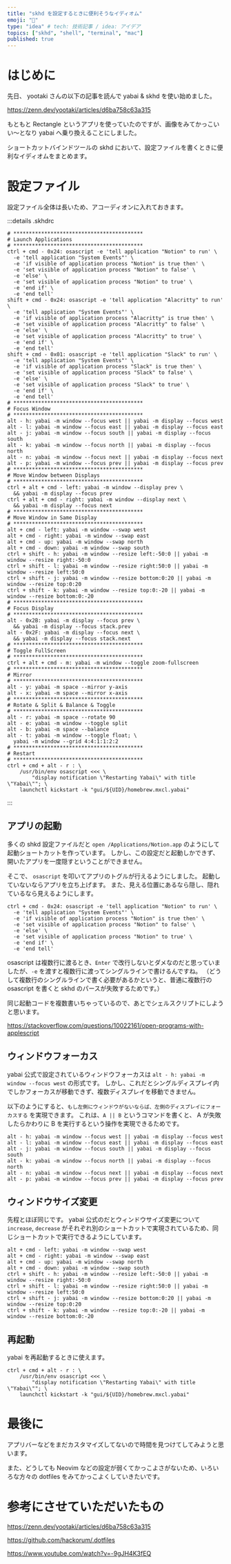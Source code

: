 ```yaml
---
title: "skhd を設定するときに便利そうなイディオム"
emoji: "📑"
type: "idea" # tech: 技術記事 / idea: アイデア
topics: ["skhd", "shell", "terminal", "mac"]
published: true
---
```


# はじめに

先日、 yootaki さんの以下の記事を読んで yabai & skhd を使い始めました。

https://zenn.dev/yootaki/articles/d6ba758c63a315

もともと Rectangle というアプリを使っていたのですが、画像をみてかっこいい〜となり yabai へ乗り換えることにしました。

ショートカットバインドツールの skhd において、設定ファイルを書くときに便利なイディオムをまとめます。

# 設定ファイル

設定ファイル全体は長いため、アコーディオンに入れておきます。

 <!-- textlint-disable -->
:::details .skhdrc
```shell
# ******************************************
# Launch Applications
# ******************************************
ctrl + cmd - 0x24: osascript -e 'tell application "Notion" to run' \
  -e 'tell application "System Events"' \
  -e 'if visible of application process "Notion" is true then' \
  -e 'set visible of application process "Notion" to false' \
  -e 'else' \
  -e 'set visible of application process "Notion" to true' \
  -e 'end if' \
  -e 'end tell'
shift + cmd - 0x24: osascript -e 'tell application "Alacritty" to run' \
  -e 'tell application "System Events"' \
  -e 'if visible of application process "Alacritty" is true then' \
  -e 'set visible of application process "Alacritty" to false' \
  -e 'else' \
  -e 'set visible of application process "Alacritty" to true' \
  -e 'end if' \
  -e 'end tell'
shift + cmd - 0x01: osascript -e 'tell application "Slack" to run' \
  -e 'tell application "System Events"' \
  -e 'if visible of application process "Slack" is true then' \
  -e 'set visible of application process "Slack" to false' \
  -e 'else' \
  -e 'set visible of application process "Slack" to true' \
  -e 'end if' \
  -e 'end tell'
# ******************************************
# Focus Window
# ******************************************
alt - h: yabai -m window --focus west || yabai -m display --focus west
alt - l: yabai -m window --focus east || yabai -m display --focus east
alt - j: yabai -m window --focus south || yabai -m display --focus south
alt - k: yabai -m window --focus north || yabai -m display --focus north
alt - n: yabai -m window --focus next || yabai -m display --focus next
alt - p: yabai -m window --focus prev || yabai -m display --focus prev
# ******************************************
# Move Window between Displays
# ******************************************
ctrl + alt + cmd - left: yabai -m window --display prev \
  && yabai -m display --focus prev
ctrl + alt + cmd - right: yabai -m window --display next \
  && yabai -m display --focus next
# ******************************************
# Move Window in Same Display
# ******************************************
alt + cmd - left: yabai -m window --swap west
alt + cmd - right: yabai -m window --swap east
alt + cmd - up: yabai -m window --swap north
alt + cmd - down: yabai -m window --swap south
ctrl + shift - h: yabai -m window --resize left:-50:0 || yabai -m window --resize right:-50:0
ctrl + shift - l: yabai -m window --resize right:50:0 || yabai -m window --resize left:50:0
ctrl + shift - j: yabai -m window --resize bottom:0:20 || yabai -m window --resize top:0:20
ctrl + shift - k: yabai -m window --resize top:0:-20 || yabai -m window --resize bottom:0:-20
# ******************************************
# Focus Display
# ******************************************
alt - 0x2B: yabai -m display --focus prev \
  && yabai -m display --focus stack.prev
alt - 0x2F: yabai -m display --focus next \
  && yabai -m display --focus stack.next
# ******************************************
# Toggle FullScreen
# ******************************************
ctrl + alt + cmd - m: yabai -m window --toggle zoom-fullscreen
# ******************************************
# Mirror
# ******************************************
alt - y: yabai -m space --mirror y-axis
alt - x: yabai -m space --mirror x-axis
# ******************************************
# Rotate & Split & Balance & Toggle
# ******************************************
alt - r: yabai -m space --rotate 90
alt - e: yabai -m window --toggle split
alt - b: yabai -m space --balance
alt - t: yabai -m window --toggle float; \
  yabai -m window --grid 4:4:1:1:2:2
# ******************************************
# Restart
# ******************************************
ctrl + cmd + alt - r : \
    /usr/bin/env osascript <<< \
        "display notification \"Restarting Yabai\" with title \"Yabai\""; \
    launchctl kickstart -k "gui/${UID}/homebrew.mxcl.yabai"
```
:::
 <!-- textlint-enable -->

## アプリの起動

多くの shkd 設定ファイルだと `open /Applications/Notion.app` のようにして起動ショートカットを作っています。
しかし、この設定だと起動しかできず、開いたアプリを一度隠すということができません。

そこで、 `osascript` を叩いてアプリのトグルが行えるようにしました。
起動していないならアプリを立ち上げます。
また、見える位置にあるなら隠し、隠れているなら見えるようにします。

```shell
ctrl + cmd - 0x24: osascript -e 'tell application "Notion" to run' \
  -e 'tell application "System Events"' \
  -e 'if visible of application process "Notion" is true then' \
  -e 'set visible of application process "Notion" to false' \
  -e 'else' \
  -e 'set visible of application process "Notion" to true' \
  -e 'end if' \
  -e 'end tell'
```

osascript は複数行に渡るとき、`Enter` で改行しないとダメなのだと思っていましたが、`-e` を渡すと複数行に渡ってシングルラインで書けるんですね。
（どうして複数行のシングルラインで書く必要があるかというと、普通に複数行の osascript を書くと skhd のパースが失敗するためです。）

同じ起動コードを複数書いちゃっているので、あとでシェルスクリプトにしようと思います。

https://stackoverflow.com/questions/10022161/open-programs-with-applescript

## ウィンドウフォーカス

yabai 公式で設定されているウィンドウフォーカスは `alt - h: yabai -m window --focus west` の形式です。
しかし、これだとシングルディスプレイ内でしかフォーカスが移動できず、複数ディスプレイを移動できません。

以下のようにすると、`もし左側にウィンドウがないならば、左側のディスプレイにフォーカスする` を実現できます。
これは、`A || B` というコマンドを書くと、 A が失敗したらかわりに B を実行するという操作を実現できるためです。

```shell
alt - h: yabai -m window --focus west || yabai -m display --focus west
alt - l: yabai -m window --focus east || yabai -m display --focus east
alt - j: yabai -m window --focus south || yabai -m display --focus south
alt - k: yabai -m window --focus north || yabai -m display --focus north
alt - n: yabai -m window --focus next || yabai -m display --focus next
alt - p: yabai -m window --focus prev || yabai -m display --focus prev
```

## ウィンドウサイズ変更

先程とほぼ同じです。
yabai 公式のだとウィンドウサイズ変更について `increase`, `decrease` がそれぞれ別のショートカットで実現されているため、同じショートカットで実行できるようにしています。

```shell
alt + cmd - left: yabai -m window --swap west
alt + cmd - right: yabai -m window --swap east
alt + cmd - up: yabai -m window --swap north
alt + cmd - down: yabai -m window --swap south
ctrl + shift - h: yabai -m window --resize left:-50:0 || yabai -m window --resize right:-50:0
ctrl + shift - l: yabai -m window --resize right:50:0 || yabai -m window --resize left:50:0
ctrl + shift - j: yabai -m window --resize bottom:0:20 || yabai -m window --resize top:0:20
ctrl + shift - k: yabai -m window --resize top:0:-20 || yabai -m window --resize bottom:0:-20
```

## 再起動

yabai を再起動するときに使えます。

```shell
ctrl + cmd + alt - r : \
    /usr/bin/env osascript <<< \
        "display notification \"Restarting Yabai\" with title \"Yabai\""; \
    launchctl kickstart -k "gui/${UID}/homebrew.mxcl.yabai"
```

# 最後に

アプリバーなどをまだカスタマイズしてないので時間を見つけてしてみようと思います。

また、どうしても Neovim などの設定が弱くてかっこよさがないため、いろいろな方々の dotfiles をみてかっこよくしていきたいです。

# 参考にさせていただいたもの

https://zenn.dev/yootaki/articles/d6ba758c63a315

https://github.com/hackorum/.dotfiles

https://www.youtube.com/watch?v=-9gJH4K3fEQ
